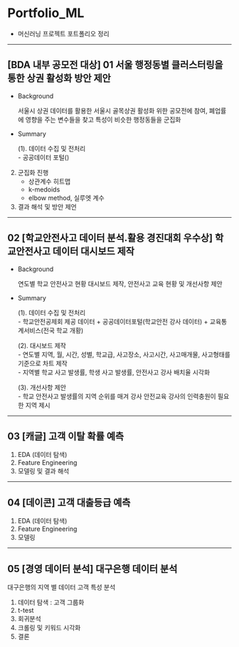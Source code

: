 # Portfolio_ML

* 머신러닝 프로젝트 포트폴리오 정리
---
## [BDA 내부 공모전 대상] 01 서울 행정동별 클러스터링을 통한 상권 활성화 방안 제안
- Background
  <p>서울시 상권 데이터를 활용한 서울시 골목상권 활성화 위한 공모전에 참여, 폐업률에 영향을 주는 변수들을 찾고 특성이 비슷한 행정동들을 군집화</p>

- Summary

     <p>(1). 데이터 수집 및 전처리<br/>
          - 공공데이터 포털()</p>
2. 군집화 진행
     - 상관계수 히트맵
     - k-medoids
     - elbow method, 실루엣 계수
3. 결과 해석 및 방안 제언

---

## 02 [학교안전사고 데이터 분석.활용 경진대회 우수상] 학교안전사고 데이터 대시보드 제작
- Background
  <p>연도별 학교 안전사고 현황 대시보드 제작, 안전사고 교육 현황 및 개선사항 제안</p>

- Summary
  <p>(1). 데이터 수집 및 전처리<br/>
          - 학교안전공제회 제공 데이터 + 공공데이터포털(학교안전 강사 데이터) + 교육통계서비스(전국 학교 개황)</p>
  <p>(2). 대시보드 제작<br/>
          - 연도별 지역, 월, 시간, 성별, 학교급, 사고장소, 사고시간, 사고매개물, 사고형태를 기준으로 차트 제작<br/>
          - 지역별 학교 사고 발생률, 학생 사고 발생률, 안전사고 강사 배치율 시각화</p>
  <p>(3). 개선사항 제안<br/>
          - 학교 안전사고 발생률의 지역 순위를 매겨 강사 안전교육 강사의 인력충원이 필요한 지역 제시</p>
  
---

## 03 [캐글] 고객 이탈 확률 예측
1. EDA (데이터 탐색)
2. Feature Engineering
3. 모델링 및 결과 해석

---

## 04 [데이콘] 고객 대출등급 예측
1. EDA (데이터 탐색)
2. Feature Engineering
3. 모델링

---

## 05 [경영 데이터 분석] 대구은행 데이터 분석
대구은행의 지역 별 데이터 고객 특성 분석
1. 데이터 탐색 : 고객 그룹화
2. t-test
3. 회귀분석
4. 크롤링 및 키워드 시각화
5. 결론
